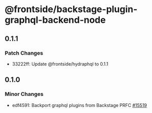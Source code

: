 # @frontside/backstage-plugin-graphql-backend-node

## 0.1.1

### Patch Changes

- 33222ff: Update @frontside/hydraphql to 0.1.1

## 0.1.0

### Minor Changes

- edf4591: Backport graphql plugins from Backstage PRFC [#15519](https://github.com/backstage/backstage/pull/15519)
